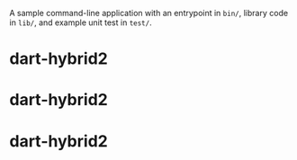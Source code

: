 A sample command-line application with an entrypoint in `bin/`, library code
in `lib/`, and example unit test in `test/`.
# dart-hybrid2
# dart-hybrid2
# dart-hybrid2

